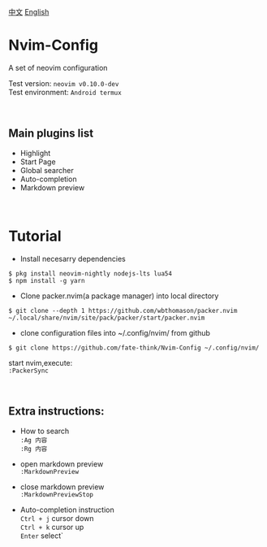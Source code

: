 [中文](zh_CN.md)
[English](README.md)
# Nvim-Config
A set of neovim configuration   

Test version: `neovim v0.10.0-dev`     
Test environment: `Android termux`

<br/>

## Main plugins list
- Highlight
- Start Page
- Global searcher
- Auto-completion
- Markdown preview


<br/>

# Tutorial

- Install necesarry dependencies
```
$ pkg install neovim-nightly nodejs-lts lua54  
$ npm install -g yarn
```

- Clone packer.nvim(a package manager) into local directory
```
$ git clone --depth 1 https://github.com/wbthomason/packer.nvim ~/.local/share/nvim/site/pack/packer/start/packer.nvim
```

- clone configuration files into ~/.config/nvim/ from github
```
$ git clone https://github.com/fate-think/Nvim-Config ~/.config/nvim/
```

start nvim,execute:  
`:PackerSync`

<br/>

## Extra instructions:
- How to search   
`:Ag 内容`   
`:Rg 内容`   

- open markdown preview    
`:MarkdownPreview`

- close markdown preview     
`:MarkdownPreviewStop`   

- Auto-completion instruction      
`Ctrl + j` cursor down   
`Ctrl + k` cursor up   
`Enter` select`
